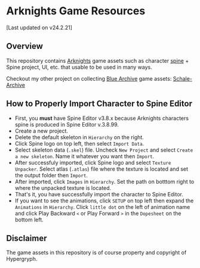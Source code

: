 # Arknights Game Resources 

[Last updated on v24.2.21]

## Overview

This repository contains [Arknights](https://arknights.global "Arknights") game assets such as character [spine](http://en.esotericsoftware.com/ "Spine 2D") + Spine project, UI, etc. that usable to be used in many ways.

Checkout my other project on collecting [Blue Archive](https://bluearchive.nexon.com/home "Visit Blue Archive official website") game assets: [Schale-Archive](https://github.com/kiraio-moe/Schale-Archive "Schale-Archive")

## How to Properly Import Character to Spine Editor

- First, you **must** have Spine Editor v3.8.x because Arknights characters spine is produced in Spine Editor v.3.8.99.
- Create a new project.
- Delete the default skeleton in `Hierarchy` on the right.
- Click Spine logo on top left, then select `Import Data`.
- Select skeleton data (`.skel`) file. Uncheck `New Project` and select `Create a new skeleton`. Name it whatever you want then `Import`.
- After successfuly imported, click Spine logo and select `Texture Unpacker`. Select atlas (`.atlas`) file where the texture is located and set the output folder then `Import`.
- After imported, click `Images` in `Hierarchy`. Set the path on botttom right to where the unpacked texture is located.
- That's it, you have successfully import the character to Spine Editor.
- If you want to see the animations, click `SETUP` on top left then expand the `Animations` in `Hierarchy`. Click `little dot` on the left of animation name and click Play Backward `<` or Play Forward `>` in the `Dopesheet` on the bottom left.

## Disclaimer

The game assets in this repository is of course property and copyright of Hypergryph.

